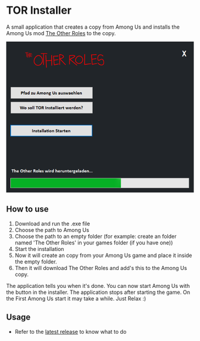 #  TOR Installer
A small application that creates a copy from Among Us and installs the Among Us mod [The Other Roles](https://github.com/TheOtherRolesAU/TheOtherRoles) to the copy.

![TOR Installer](TOR_Installer.png?raw=true "TOR Installer")

## 	How to use
1. Download and run the .exe file
2. Choose the path to Among Us
3. Choose the path to an empty folder (for example: create an folder named 'The Other Roles' in your games folder (if you have one))
4. Start the installation
5. Now it will create an copy from your Among Us game and place it inside the empty folder.
6. Then it will download The Other Roles and add's this to the Among Us copy.

The application tells you when it's done. You can now start Among Us with the button in the installer.
The application stops after starting the game.
On the First Among Us start it may take a while. Just Relax :)

## Usage
- Refer to the [latest release](https://github.com/Teejay39/TOR-Installer/releases/latest) to know what to do
